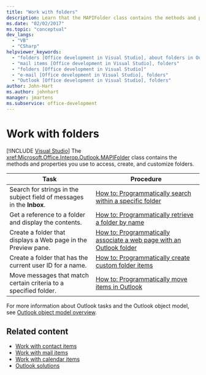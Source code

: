 ```yaml
---
title: "Work with folders"
description: Learn that the MAPIFolder class contains the methods and properties you use to access, create, and customize folders.
ms.date: "02/02/2017"
ms.topic: "conceptual"
dev_langs:
  - "VB"
  - "CSharp"
helpviewer_keywords:
  - "folders [Office development in Visual Studio], about folders in Outlook"
  - "mail items [Office development in Visual Studio], folders"
  - "folders [Office development in Visual Studio]"
  - "e-mail [Office development in Visual Studio], folders"
  - "Outlook [Office development in Visual Studio], folders"
author: John-Hart
ms.author: johnhart
manager: jmartens
ms.subservice: office-development
---
```

# Work with folders

 [!INCLUDE [Visual Studio](~/includes/applies-to-version/vs-windows-only.md)]
  The <xref:Microsoft.Office.Interop.Outlook.MAPIFolder> class contains the methods and properties you use to access, create, and customize folders.

|Task|Procedure|
|----------|---------------|
|Search for strings in the subject field of messages in the **Inbox**.|[How to: Programmatically search within a specific folder](../vsto/how-to-programmatically-search-within-a-specific-folder.md)|
|Get a reference to a folder and display the contents.|[How to: Programmatically retrieve a folder by name](../vsto/how-to-programmatically-retrieve-a-folder-by-name.md)|
|Create a folder that displays a Web page in the Preview pane.|[How to: Programmatically associate a web page with an Outlook folder](/previous-versions/visualstudio/visual-studio-2017/vsto/how-to-programmatically-associate-a-web-page-with-an-outlook-folder)|
|Create a folder that has the current user ID for a name.|[How to: Programmatically create custom folder items](../vsto/how-to-programmatically-create-custom-folder-items.md)|
|Move messages that match certain criteria to a specified folder.|[How to: Programmatically move items in Outlook](../vsto/how-to-programmatically-move-items-in-outlook.md)|

 For more information about Outlook tasks and the Outlook object model, see [Outlook object model overview](../vsto/outlook-object-model-overview.md).

## Related content
- [Work with contact items](/previous-versions/visualstudio/visual-studio-2017/vsto/working-with-contact-items)
- [Work with mail items](../vsto/working-with-mail-items.md)
- [Work with calendar items](../vsto/working-with-calendar-items.md)
- [Outlook solutions](../vsto/outlook-solutions.md)
